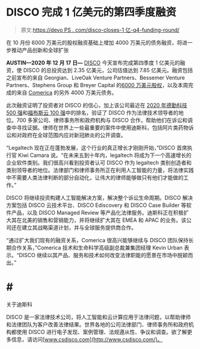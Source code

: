# DISCO 完成 1 亿美元的第四季度融资

> 原文:[https://devo PS . com/disco-closes-1 亿-q4-funding-round/](https://devops.com/disco-closes-100-million-q4-funding-round/)

在 10 月份 6000 万美元的股权融资基础上增加 4000 万美元的债务融资，将进一步推动产品创新和全球扩张

**AUSTIN—2020 年 12 月 17 日—** [DISCO](http://www.csdisco.com/) 今天宣布完成第四季度 1 亿美元的融资，使 DISCO 的总投资达到 2.35 亿美元，公司估值达到 7.85 亿美元。融资包括之前宣布的来自 Georgian、LiveOak Venture Partners、Bessemer Venture Partners、Stephens Group 和 Breyer Capital 的[6000 万美元股权](https://www.csdisco.com/pressrelease/legal-technology-leader-disco-raises-60-million)，以及本周完成的来自 [Comerica](https://www.comerica.com/) 的另外 4000 万美元债务。

此次融资证明了投资者对 DISCO 的信心，加上该公司最近在 [2020 年德勤科技 500 强](https://www.csdisco.com/pressrelease/disco-recognized-as-one-of-the-fastest-growing-companies-in-north-america-on-deloittes-2020-technology-fast-500)和[福布斯云 100 强](https://www.csdisco.com/pressrelease/disco-is-named-to-the-2020-forbes-cloud-100)中的排名，验证了 DISCO 作为法律技术领导者的地位。700 多家公司、律师事务所和政府机构与 DISCO 合作，帮助他们在诉讼和调查中寻找证据。律师在世界上一些最重要的案件中使用迪斯科，包括阿片类药物诉讼和对政府在全球范围内应对新冠肺炎的公开调查。

“Legaltech 现在正在蓬勃发展，这个行业的真正增长才刚刚开始，”DISCO 首席执行官 Kiwi Camara 说。“在未来五到十年内，legaltech 将成为下一个高速增长的企业软件类别。我们很高兴看到投资者认可 DISCO 作为 legaltech 类别创造者和类别领导者的地位。法律部门和律师事务所正在利用人工智能的力量，将法律实践中不需要人类法律判断的部分自动化，让伟大的律师能够做只有他们才能做的工作。”

DISCO 将继续投资构建人工智能解决方案，解决整个诉讼生命周期。DISCO 解决方案包括 DISCO 云技术平台、DISCO Ediscovery 和 DISCO Case Builder 等软件产品，以及 DISCO Managed Review 等产品化法律服务。迪斯科正在积极扩大其在北美的销售和营销能力，并将继续扩大其在 EMEA 和 APAC 的业务。该公司还在建立其战略渠道计划，并与全球服务提供商合作。

“通过扩大我们现有的融资关系，Comerica 很高兴能够继续与 DISCO 团队保持长期合作关系，”Comerica 技术和生命科学高级副总裁兼集团经理 Kevin Urban 表示。“DISCO 继续以其产品、服务和技术如何改变法律职能的愿景在市场中脱颖而出。”

# # #

关于迪斯科

DISCO 是一家法律技术公司，将人工智能和云计算应用于法律问题，以帮助律师和法律团队为客户改善法律结果。世界各地的公司法律部门、律师事务所和政府机构都使用 DISCO 进行电子发现、案例管理、法规遵从性、争议和调查。欲了解更多信息，请访问[www.csdisco.com](http://www.csdisco.com/)。‍